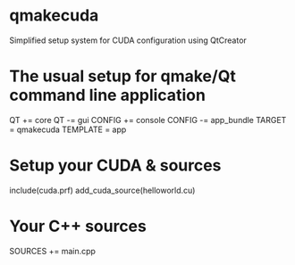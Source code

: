 # qmakecuda
Simplified setup system for CUDA configuration using QtCreator

# The usual setup for qmake/Qt command line application
QT += core 
QT -= gui
CONFIG += console
CONFIG -= app_bundle
TARGET = qmakecuda
TEMPLATE = app 

# Setup your CUDA & sources
include(cuda.prf)
add_cuda_source(helloworld.cu)
 
# Your C++ sources
SOURCES += main.cpp 
